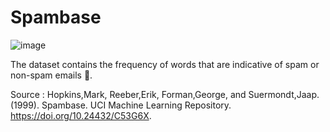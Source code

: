 # Spambase
![image](https://i.imgur.com/xMW6wQm.gif)

The dataset contains the frequency of words that are indicative of spam or non-spam emails 📨.


Source : Hopkins,Mark, Reeber,Erik, Forman,George, and Suermondt,Jaap. (1999). Spambase. UCI Machine Learning Repository. https://doi.org/10.24432/C53G6X.

